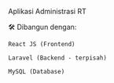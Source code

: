 Aplikasi Administrasi RT

🛠️ Dibangun dengan:

    React JS (Frontend)

    Laravel (Backend - terpisah)

    MySQL (Database)
